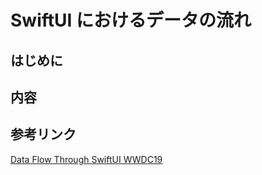 # SwiftUI におけるデータの流れ

## はじめに

## 内容

## 参考リンク

[Data Flow Through SwiftUI WWDC19](https://developer.apple.com/videos/play/wwdc2019/226/)
